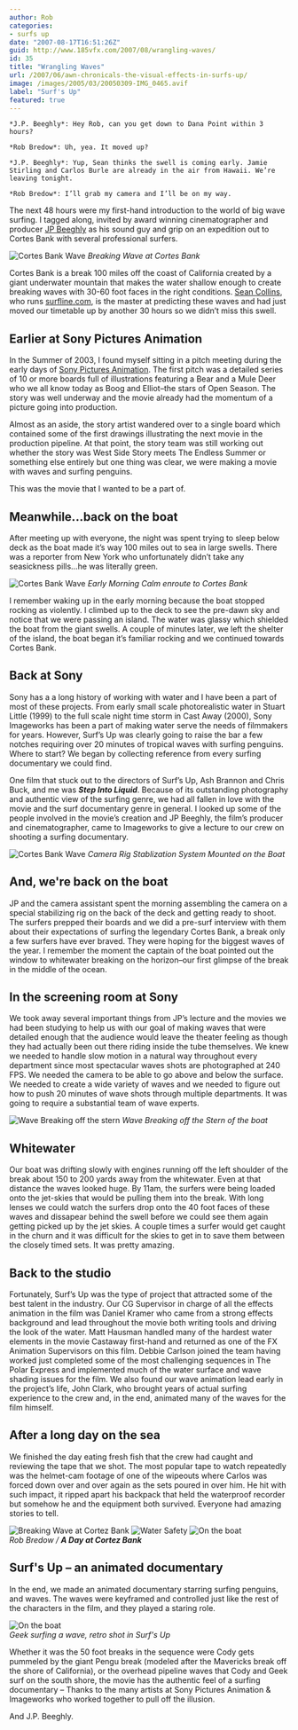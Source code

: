 ```yaml
---
author: Rob
categories:
- surfs up
date: "2007-08-17T16:51:26Z"
guid: http://www.185vfx.com/2007/08/wrangling-waves/
id: 35
title: "Wrangling Waves"
url: /2007/06/awn-chronicals-the-visual-effects-in-surfs-up/
image: /images/2005/03/20050309-IMG_0465.avif
label: "Surf's Up"
featured: true
---
```


```
*J.P. Beeghly*: Hey Rob, can you get down to Dana Point within 3 hours?

*Rob Bredow*: Uh, yea. It moved up?

*J.P. Beeghly*: Yup, Sean thinks the swell is coming early. Jamie Stirling and Carlos Burle are already in the air from Hawaii. We’re leaving tonight.

*Rob Bredow*: I’ll grab my camera and I’ll be on my way.
```

The next 48 hours were my first-hand introduction to the world of big wave surfing. I tagged along, invited by award winning cinematographer and producer [JP Beeghly](https://www.imdb.com/name/nm0066376/) as his sound guy and grip on an expedition out to Cortes Bank with several professional surfers.

![Cortes Bank Wave](/images/2005/03/20050309-IMG_0432.avif "Breaking Wave at Cortes Bank")
*Breaking Wave at Cortes Bank*

Cortes Bank is a break 100 miles off the coast of California created by a giant underwater mountain that makes the water shallow enough to create breaking waves with 30-60 foot faces in the right conditions. [Sean Collins](https://en.wikipedia.org/wiki/Sean_Collins_(surf_forecaster)), who runs [surfline.com](https://surfline.com), is the master at predicting these waves and had just moved our timetable up by another 30 hours so we didn’t miss this swell.

<!--more-->

## Earlier at Sony Pictures Animation
In the Summer of 2003, I found myself sitting in a pitch meeting during the early days of [Sony Pictures Animation](https://www.sonypicturesanimation.com/). The first pitch was a detailed series of 10 or more boards full of illustrations featuring a Bear and a Mule Deer who we all know today as Boog and Elliot–the stars of Open Season. The story was well underway and the movie already had the momentum of a picture going into production. 

Almost as an aside, the story artist wandered over to a single board which contained some of the first drawings illustrating the next movie in the production pipeline. At that point, the story team was still working out whether the story was West Side Story meets The Endless Summer or something else entirely but one thing was clear, we were making a movie with waves and surfing penguins. 

This was the movie that I wanted to be a part of.

## Meanwhile...back on the boat
After meeting up with everyone, the night was spent trying to sleep below deck as the boat made it’s way 100 miles out to sea in large swells. There was a reporter from New York who unfortunately didn’t take any seasickness pills...he was literally green.

![Cortes Bank Wave](/images/2005/03/20050309-IMG_0380.avif "Early Morning Calm enroute to Cortes Bank")
*Early Morning Calm enroute to Cortes Bank*

I remember waking up in the early morning because the boat stopped rocking as violently. I climbed up to the deck to see the pre-dawn sky and notice that we were passing an island. The water was glassy which shielded the boat from the giant swells. A couple of minutes later, we left the shelter of the island, the boat began it’s familiar rocking and we continued towards Cortes Bank.

## Back at Sony
Sony has a a long history of working with water and I have been a part of most of these projects. From early small scale photorealistic water in Stuart Little (1999) to the full scale night time storm in Cast Away (2000), Sony Imageworks has been a part of making water serve the needs of filmmakers for years. However, Surf’s Up was clearly going to raise the bar a few notches requiring over 20 minutes of tropical waves with surfing penguins. Where to start? We began by collecting reference from every surfing documentary we could find.

One film that stuck out to the directors of Surf’s Up, Ash Brannon and Chris Buck, and me was ***Step Into Liquid***. Because of its outstanding photography and authentic view of the surfing genre, we had all fallen in love with the movie and the surf documentary genre in general. I looked up some of the people involved in the movie’s creation and JP Beeghly, the film’s producer and cinematographer, came to Imageworks to give a lecture to our crew on shooting a surfing documentary.

![Cortes Bank Wave](/images/2005/03/20050309-IMG_0403.avif "Camera Rig on Boat")
*Camera Rig Stablization System Mounted on the Boat*

## And, we're back on the boat

JP and the camera assistant spent the morning assembling the camera on a special stabilizing rig on the back of the deck and getting ready to shoot. The surfers prepped their boards and we did a pre-surf interview with them about their expectations of surfing the legendary Cortes Bank, a break only a few surfers have ever braved. They were hoping for the biggest waves of the year. I remember the moment the captain of the boat pointed out the window to whitewater breaking on the horizon–our first glimpse of the break in the middle of the ocean.

## In the screening room at Sony
We took away several important things from JP’s lecture and the movies we had been studying to help us with our goal of making waves that were detailed enough that the audience would leave the theater feeling as though they had actually been out there riding inside the tube themselves. We knew we needed to handle slow motion in a natural way throughout every department since most spectacular waves shots are photographed at 240 FPS. We needed the camera to be able to go above and below the surface. We needed to create a wide variety of waves and we needed to figure out how to push 20 minutes of wave shots through multiple departments. It was going to require a substantial team of wave experts.

![Wave Breaking off the stern](/images/2005/03/20050309-IMG_0564.avif "Wave Breaking off the Stern")
*Wave Breaking off the Stern of the boat*

## Whitewater
Our boat was drifting slowly with engines running off the left shoulder of the break about 150 to 200 yards away from the whitewater. Even at that distance the waves looked huge. By 11am, the surfers were being loaded onto the jet-skies that would be pulling them into the break. With long lenses we could watch the surfers drop onto the 40 foot faces of these waves and dissapear behind the swell before we could see them again getting picked up by the jet skies. A couple times a surfer would get caught in the churn and it was difficult for the skies to get in to save them between the closely timed sets. It was pretty amazing.

## Back to the studio
Fortunately, Surf’s Up was the type of project that attracted some of the best talent in the industry. Our CG Supervisor in charge of all the effects animation in the film was Daniel Kramer who came from a strong effects background and lead throughout the movie both writing tools and driving the look of the water. Matt Hausman handled many of the hardest water elements in the movie Castaway first-hand and returned as one of the FX Animation Supervisors on this film. Debbie Carlson joined the team having worked just completed some of the most challenging sequences in The Polar Express and implemented much of the water surface and wave shading issues for the film. We also found our wave animation lead early in the project’s life, John Clark, who brought years of actual surfing experience to the crew and, in the end, animated many of the waves for the film himself.

## After a long day on the sea
We finished the day eating fresh fish that the crew had caught and reviewing the tape that we shot. The most popular tape to watch repeatedly was the helmet-cam footage of one of the wipeouts where Carlos was forced down over and over again as the sets poured in over him. He hit with such impact, it ripped apart his backpack that held the waterproof recorder but somehow he and the equipment both survived. Everyone had amazing stories to tell.

<div class="gallery-box">
  <div class="gallery">
    <img src="/images/2005/03/20050309-IMG_0533.avif" loading="lazy" alt="Breaking Wave at Cortez Bank">
    <img src="/images/2005/03/20050309-IMG_0441.avif" loading="lazy" alt="Water Safety">
    <img src="/images/2005/03/20050309-IMG_0574.avif" loading="lazy" alt="On the boat">
  </div>
  <em>Rob Bredow / <b>A Day at Cortez Bank</b></em>
</div>

## Surf's Up – an animated documentary
In the end, we made an animated documentary starring surfing penguins, and waves. The waves were keyframed and controlled just like the rest of the characters in the film, and they played a staring role. 

<div class="gallery-box">
  <div class="gallery">
    <img src="/images/2007/06/surfsrb01_SurfsUp-leg20_comp_v53_4k.avif" loading="lazy" alt="On the boat">
  </div>
  <em>Geek surfing a wave, retro shot in Surf's Up</em>
</div>


Whether it was the 50 foot breaks in the sequence were Cody gets pummeled by the giant Pengu break (modeled after the Mavericks break off the shore of California), or the overhead pipeline waves that Cody and Geek surf on the south shore, the movie has the authentic feel of a surfing documentary – Thanks to the many artists at Sony Pictures Animation & Imageworks who worked together to pull off the  illusion. 

And J.P. Beeghly.